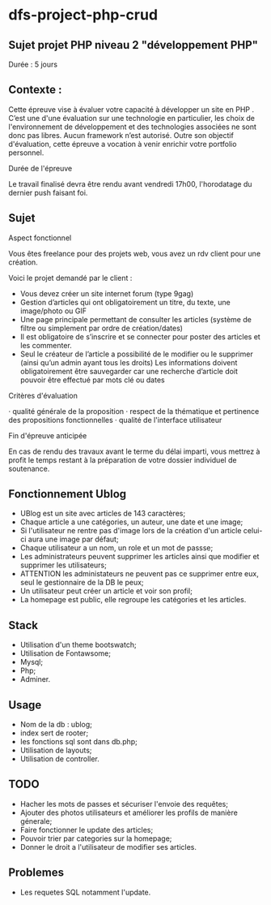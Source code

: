 # dfs-project-php-crud
## Sujet projet PHP niveau 2 "développement PHP"
Durée : 5 jours



## Contexte :

Cette épreuve vise à évaluer votre capacité à développer un site en PHP . 
C’est une d'une évaluation sur une technologie en particulier, les choix de l'environnement de développement et des technologies associées ne sont donc pas libres. 
Aucun framework n’est autorisé. Outre son objectif d'évaluation, cette épreuve a vocation à venir enrichir votre portfolio personnel.


Durée de l'épreuve

Le travail finalisé devra être rendu avant vendredi 17h00, l'horodatage du dernier push faisant foi.




## Sujet

Aspect fonctionnel

Vous êtes freelance pour des projets web, vous avez un rdv client pour une création.

Voici le projet demandé par le client :
* Vous devez créer un site internet forum (type 9gag)
* Gestion d’articles qui ont obligatoirement un titre, du texte, une image/photo ou GIF
* Une page principale permettant de consulter les articles (système de filtre ou simplement par ordre de création/dates)
* Il est obligatoire de s’inscrire et se connecter pour poster des articles et les commenter.
* Seul le créateur de l’article a possibilité de le modifier ou le supprimer (ainsi qu’un admin ayant tous les droits)
Les informations doivent obligatoirement être sauvegarder car une recherche d’article doit pouvoir être effectué par mots clé ou dates

Critères d'évaluation

· qualité générale de la proposition
· respect de la thématique et pertinence des propositions fonctionnelles
· qualité de l'interface utilisateur



Fin d'épreuve anticipée

En cas de rendu des travaux avant le terme du délai imparti, vous mettrez à profit le temps restant à la préparation de votre dossier individuel de soutenance.

## Fonctionnement Ublog
* UBlog est un site avec articles de 143 caractères;
* Chaque article a une catégories, un auteur, une date et une image;
* Si l'utilisateur ne rentre pas d'image lors de la création d'un article celui-ci aura une image par défaut;
* Chaque utilisateur a un nom, un role et un mot de passse;
* Les administrateurs peuvent supprimer les articles ainsi que modifier et supprimer les utilisateurs;
* ATTENTION les administateurs ne peuvent pas ce supprimer entre eux, seul le gestionnaire de la DB le peux;
* Un utilisateur peut créer un article et voir son profil;
* La homepage est public, elle regroupe les catégories et les articles.

## Stack
* Utilisation d'un theme bootswatch;
* Utilisation de Fontawsome;
* Mysql;
* Php;
* Adminer.

## Usage
* Nom de la db : ublog;
* index sert de rooter;
* les fonctions sql sont dans db.php;
* Utilisation de layouts;
* Utilisation de controller.

## TODO
* Hacher les mots de passes et sécuriser l'envoie des requêtes;
* Ajouter des photos utilisateurs et améliorer les profils de manière génerale;
* Faire fonctionner le update des articles;
* Pouvoir trier par categories sur la homepage;
* Donner le droit a l'utilisateur de modifier ses articles.

## Problemes
* Les requetes SQL notamment l'update.

